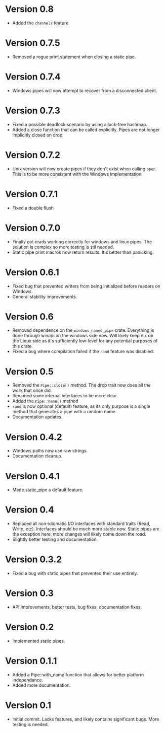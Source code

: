 # Version 0.8
- Added the `channels` feature.

# Version 0.7.5
- Removed a rogue print statement when closing a static pipe.

# Version 0.7.4
- Windows pipes will now attempt to recover from a disconnected client.

# Version 0.7.3
- Fixed a possible deadlock scenario by using a lock-free hashmap.
- Added a close function that can be called explicitly. Pipes are not longer implicitly closed on drop.

# Version 0.7.2
- Unix version will now create pipes if they don't exist when calling `open`. This is to be more consistent with the Windows implementation.

# Version 0.7.1
- Fixed a double flush

# Version 0.7.0
- Finally got reads working correctly for windows and linux pipes. The solution is complex so more testing is stil needed.
- Static pipe print macros now return results. It's better than panicking.

# Version 0.6.1
- Fixed bug that prevented writers from being initialized before readers on Windows. 
- General stability improvements.

# Version 0.6
- Removed dependence on the `windows_named_pipe` crate. Everything is done through winapi on the windows side now. Will likely keep nix on the Linux side as it's sufficiently low-level for any potential purposes of this crate.
- Fixed a bug where compilation failed if the `rand` feature was disabled.

# Version 0.5
- Removed the `Pipe::close()` method. The drop trait now does all the work that once did.
- Renamed some internal interfaces to be more clear.
- Added the `Pipe::name()` method
- `rand` is now optional (default) feature, as its only purpose is a single method that generates a pipe with a random name.
- Documentation updates.

# Version 0.4.2
- Windows paths now use raw strings.
- Documentation cleanup.

# Version 0.4.1
- Made static_pipe a default feature.

# Version 0.4
- Replaced all non-idiomatic I/O interfaces with standard traits (Read, Write, etc). Interfaces should be much more stable now. Static pipes are the exception here, more changes will likely come down the road.
- Slightly better testing and documentation.

# Version 0.3.2
- Fixed a bug with static pipes that prevented their use entirely.

# Version 0.3
- API improvements, better tests, bug fixes, documentation fixes.

# Version 0.2
- Implemented static pipes.

# Version 0.1.1
- Added a Pipe::with_name function that allows for better platform independance.
- Added more documentation.

# Version 0.1
- Initial commit. Lacks features, and likely contains significant bugs. More testing is needed.